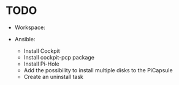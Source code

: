 # TODO

- Workspace:

- Ansible:
  - Install Cockpit
  - Install cockpit-pcp package
  - Install Pi-Hole
  - Add the possibility to install multiple disks to the PiCapsule
  - Create an uninstall task
